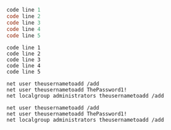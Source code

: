 ```powershell
code line 1
code line 2
code line 3
code line 4
code line 5
```

```powershell-nocode
code line 1
code line 2
code line 3
code line 4
code line 5
```

```Command
net user theusernametoadd /add
net user theusernametoadd ThePassword1!
net localgroup administrators theusernametoadd /add
```

```Command-nocode
net user theusernametoadd /add
net user theusernametoadd ThePassword1!
net localgroup administrators theusernametoadd /add
```

